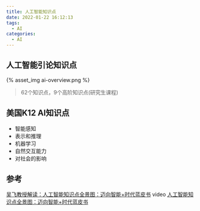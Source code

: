 ```yaml
---
title: 人工智能知识点
date: 2022-01-22 16:12:13
tags:
  - AI
categories:
  - AI
---
```


<p></p>
<!-- more -->

## 人工智能引论知识点

{% asset_img ai-overview.png %}

> 62个知识点，9个高阶知识点(研究生课程)

## 美国K12 AI知识点
+ 智能感知
+ 表示和推理
+ 机器学习
+ 自然交互能力
+ 对社会的影响

## 参考
[吴飞教授解读：人工智能知识点全景图：迈向智能+时代蓝皮书](https://www.bilibili.com/video/BV1Wa41157U4?spm_id_from=333.880.my_history.page.click&vd_source=f6e8c1128f9f264c5ab8d9411a644036) video
[人工智能知识点全景图：迈向智能+时代蓝皮书](https://www.163.com/dy/article/HFAFUJPM051193U6.html)